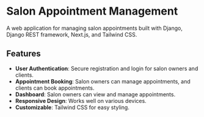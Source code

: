 # Salon Appointment Management

A web application for managing salon appointments built with Django, Django REST framework, Next.js, and Tailwind CSS.

## Features

- **User Authentication**: Secure registration and login for salon owners and clients.
- **Appointment Booking**: Salon owners can manage appointments, and clients can book appointments.
- **Dashboard**: Salon owners can view and manage appointments.
- **Responsive Design**: Works well on various devices.
- **Customizable**: Tailwind CSS for easy styling.
